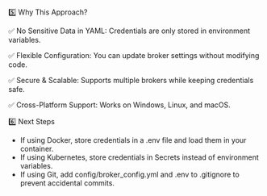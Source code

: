 5️⃣ Why This Approach?

✅ No Sensitive Data in YAML: Credentials are only stored in environment variables.

✅ Flexible Configuration: You can update broker settings without modifying code.

✅ Secure & Scalable: Supports multiple brokers while keeping credentials safe.

✅ Cross-Platform Support: Works on Windows, Linux, and macOS.

6️⃣ Next Steps

* If using Docker, store credentials in a .env file and load them in your container.
* If using Kubernetes, store credentials in Secrets instead of environment variables.
* If using Git, add config/broker_config.yml and .env to .gitignore to prevent accidental commits.